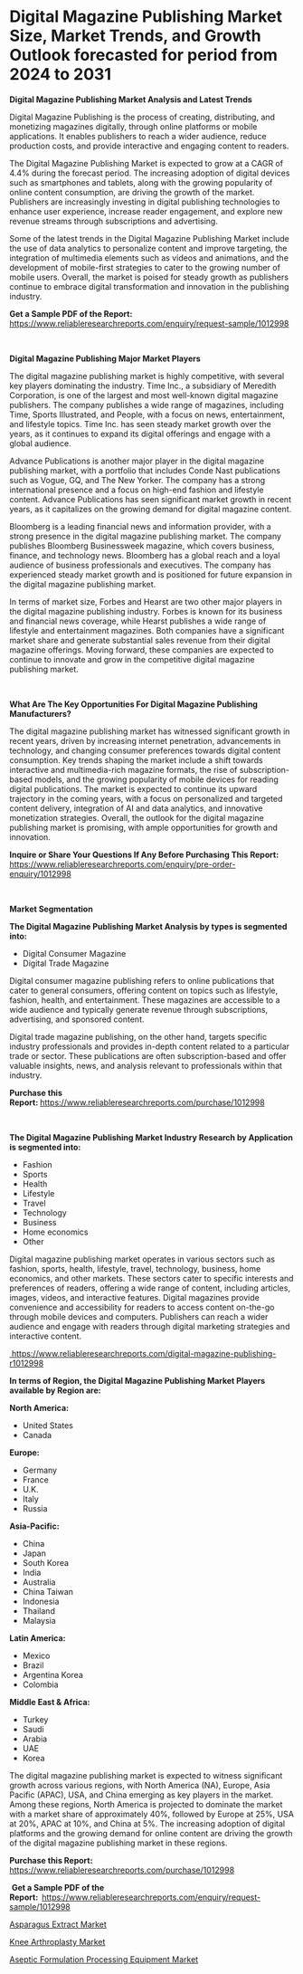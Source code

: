 <p><h1>Digital Magazine Publishing Market Size, Market Trends, and Growth Outlook forecasted for period from 2024 to 2031</h1></p><p><strong>Digital Magazine Publishing Market Analysis and Latest Trends</strong></p>
<p><p>Digital Magazine Publishing is the process of creating, distributing, and monetizing magazines digitally, through online platforms or mobile applications. It enables publishers to reach a wider audience, reduce production costs, and provide interactive and engaging content to readers.</p><p>The Digital Magazine Publishing Market is expected to grow at a CAGR of 4.4% during the forecast period. The increasing adoption of digital devices such as smartphones and tablets, along with the growing popularity of online content consumption, are driving the growth of the market. Publishers are increasingly investing in digital publishing technologies to enhance user experience, increase reader engagement, and explore new revenue streams through subscriptions and advertising.</p><p>Some of the latest trends in the Digital Magazine Publishing Market include the use of data analytics to personalize content and improve targeting, the integration of multimedia elements such as videos and animations, and the development of mobile-first strategies to cater to the growing number of mobile users. Overall, the market is poised for steady growth as publishers continue to embrace digital transformation and innovation in the publishing industry.</p></p>
<p><strong>Get a Sample PDF of the Report:&nbsp;</strong> <a href="https://www.reliableresearchreports.com/enquiry/request-sample/1012998">https://www.reliableresearchreports.com/enquiry/request-sample/1012998</a></p>
<p>&nbsp;</p>
<p><strong>Digital Magazine Publishing Major Market Players</strong></p>
<p><p>The digital magazine publishing market is highly competitive, with several key players dominating the industry. Time Inc., a subsidiary of Meredith Corporation, is one of the largest and most well-known digital magazine publishers. The company publishes a wide range of magazines, including Time, Sports Illustrated, and People, with a focus on news, entertainment, and lifestyle topics. Time Inc. has seen steady market growth over the years, as it continues to expand its digital offerings and engage with a global audience.</p><p>Advance Publications is another major player in the digital magazine publishing market, with a portfolio that includes Conde Nast publications such as Vogue, GQ, and The New Yorker. The company has a strong international presence and a focus on high-end fashion and lifestyle content. Advance Publications has seen significant market growth in recent years, as it capitalizes on the growing demand for digital magazine content.</p><p>Bloomberg is a leading financial news and information provider, with a strong presence in the digital magazine publishing market. The company publishes Bloomberg Businessweek magazine, which covers business, finance, and technology news. Bloomberg has a global reach and a loyal audience of business professionals and executives. The company has experienced steady market growth and is positioned for future expansion in the digital magazine publishing market.</p><p>In terms of market size, Forbes and Hearst are two other major players in the digital magazine publishing industry. Forbes is known for its business and financial news coverage, while Hearst publishes a wide range of lifestyle and entertainment magazines. Both companies have a significant market share and generate substantial sales revenue from their digital magazine offerings. Moving forward, these companies are expected to continue to innovate and grow in the competitive digital magazine publishing market.</p></p>
<p>&nbsp;</p>
<p><strong>What Are The Key Opportunities For Digital Magazine Publishing Manufacturers?</strong></p>
<p><p>The digital magazine publishing market has witnessed significant growth in recent years, driven by increasing internet penetration, advancements in technology, and changing consumer preferences towards digital content consumption. Key trends shaping the market include a shift towards interactive and multimedia-rich magazine formats, the rise of subscription-based models, and the growing popularity of mobile devices for reading digital publications. The market is expected to continue its upward trajectory in the coming years, with a focus on personalized and targeted content delivery, integration of AI and data analytics, and innovative monetization strategies. Overall, the outlook for the digital magazine publishing market is promising, with ample opportunities for growth and innovation.</p></p>
<p><strong>Inquire or Share Your Questions If Any Before Purchasing This Report:</strong> <a href="https://www.reliableresearchreports.com/enquiry/pre-order-enquiry/1012998">https://www.reliableresearchreports.com/enquiry/pre-order-enquiry/1012998</a></p>
<p>&nbsp;</p>
<p><strong>Market Segmentation</strong></p>
<p><strong>The Digital Magazine Publishing Market Analysis by types is segmented into:</strong></p>
<p><ul><li>Digital Consumer Magazine</li><li>Digital Trade Magazine</li></ul></p>
<p><p>Digital consumer magazine publishing refers to online publications that cater to general consumers, offering content on topics such as lifestyle, fashion, health, and entertainment. These magazines are accessible to a wide audience and typically generate revenue through subscriptions, advertising, and sponsored content.</p><p>Digital trade magazine publishing, on the other hand, targets specific industry professionals and provides in-depth content related to a particular trade or sector. These publications are often subscription-based and offer valuable insights, news, and analysis relevant to professionals within that industry.</p></p>
<p><strong>Purchase this Report:&nbsp;</strong><a href="https://www.reliableresearchreports.com/purchase/1012998">https://www.reliableresearchreports.com/purchase/1012998</a></p>
<p>&nbsp;</p>
<p><strong>The Digital Magazine Publishing Market Industry Research by Application is segmented into:</strong></p>
<p><ul><li>Fashion</li><li>Sports</li><li>Health</li><li>Lifestyle</li><li>Travel</li><li>Technology</li><li>Business</li><li>Home economics</li><li>Other</li></ul></p>
<p><p>Digital magazine publishing market operates in various sectors such as fashion, sports, health, lifestyle, travel, technology, business, home economics, and other markets. These sectors cater to specific interests and preferences of readers, offering a wide range of content, including articles, images, videos, and interactive features. Digital magazines provide convenience and accessibility for readers to access content on-the-go through mobile devices and computers. Publishers can reach a wider audience and engage with readers through digital marketing strategies and interactive content.</p></p>
<p><a href="https://www.reliableresearchreports.com/digital-magazine-publishing-r1012998">&nbsp;https://www.reliableresearchreports.com/digital-magazine-publishing-r1012998</a></p>
<p><strong>In terms of Region, the Digital Magazine Publishing Market Players available by Region are:</strong></p>
<p>
    <p> <strong> North America: </strong>
        <ul>
            <li>United States</li>
            <li>Canada</li>
        </ul>
        </p> 
    <p> <strong> Europe: </strong>
        <ul>
            <li>Germany</li>
            <li>France</li>
            <li>U.K.</li>
            <li>Italy</li>
            <li>Russia</li>
        </ul>
        </p> 
    <p> <strong> Asia-Pacific: </strong>
        <ul>
            <li>China</li>
            <li>Japan</li>
            <li>South Korea</li>
            <li>India</li>
            <li>Australia</li>
            <li>China Taiwan</li>
            <li>Indonesia</li>
            <li>Thailand</li>
            <li>Malaysia</li>
        </ul>
        </p> 
    <p> <strong> Latin America: </strong>
        <ul>
            <li>Mexico</li>
            <li>Brazil</li>
            <li>Argentina Korea</li>
            <li>Colombia</li>
        </ul>
        </p> 
    <p> <strong> Middle East & Africa: </strong>
        <ul>
            <li>Turkey</li>
            <li>Saudi</li>
            <li>Arabia</li>
            <li>UAE</li>
            <li>Korea</li>
        </ul>
    </p>
    </p>
<p><p>The digital magazine publishing market is expected to witness significant growth across various regions, with North America (NA), Europe, Asia Pacific (APAC), USA, and China emerging as key players in the market. Among these regions, North America is projected to dominate the market with a market share of approximately 40%, followed by Europe at 25%, USA at 20%, APAC at 10%, and China at 5%. The increasing adoption of digital platforms and the growing demand for online content are driving the growth of the digital magazine publishing market in these regions.</p></p>
<p><strong>Purchase this Report: </strong><a href="https://www.reliableresearchreports.com/purchase/1012998">https://www.reliableresearchreports.com/purchase/1012998</a></p>
<p>&nbsp;<strong>Get a Sample PDF of the Report:&nbsp;&nbsp;</strong><a href="https://www.reliableresearchreports.com/enquiry/request-sample/1012998">https://www.reliableresearchreports.com/enquiry/request-sample/1012998</a></p>
<p><strong></strong></p>
<p><p><a href="https://www.linkedin.com/pulse/asparagus-extract-market-size-growing-cagr-85-report-covers-analysis-zrnvf?trackingId=SLWKJu7Oqxsst4kVELRL2w%3D%3D">Asparagus Extract Market</a></p><p><a href="https://github.com/AdrianaPaucek2023/Market-Research-Report-List-1/blob/main/knee-arthroplasty-market.md">Knee Arthroplasty Market</a></p><p><a href="https://www.linkedin.com/pulse/aseptic-formulation-processing-equipment-market-global-regional-sybgf?trackingId=D%2FHEX5jwxumiiTywUUOI0g%3D%3D">Aseptic Formulation Processing Equipment Market</a></p></p>